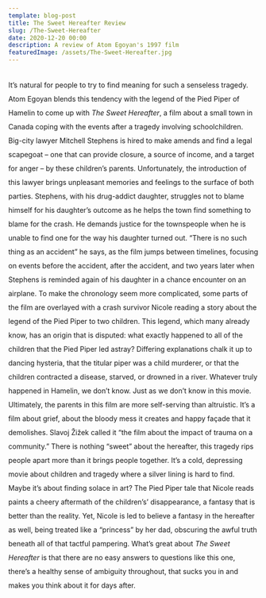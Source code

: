 ```yaml
---
template: blog-post
title: The Sweet Hereafter Review
slug: /The-Sweet-Hereafter
date: 2020-12-20 00:00
description: A review of Atom Egoyan's 1997 film
featuredImage: /assets/The-Sweet-Hereafter.jpg
---
```


## 
<div style="line-height: 2em;">

It’s natural for people to try to find meaning for such a senseless tragedy. Atom Egoyan blends this tendency with the legend of the Pied Piper of Hamelin to come up with *The Sweet Hereafter*, a film about a small town in Canada coping with the events after a tragedy involving schoolchildren. Big-city lawyer Mitchell Stephens is hired to make amends and find a legal scapegoat – one that can provide closure, a source of income, and a target for anger – by these children’s parents. Unfortunately, the introduction of this lawyer brings unpleasant memories and feelings to the surface of both parties. Stephens, with his drug-addict daughter, struggles not to blame himself for his daughter’s outcome as he helps the town find something to blame for the crash. He demands justice for the townspeople when he is unable to find one for the way his daughter turned out. “There is no such thing as an accident” he says, as the film jumps between timelines, focusing on events before the accident, after the accident, and two years later when Stephens is reminded again of his daughter in a chance encounter on an airplane.
To make the chronology seem more complicated, some parts of the film are overlayed with a crash survivor Nicole reading a story about the legend of the Pied Piper to two children. This legend, which many already know, has an origin that is disputed: what exactly happened to all of the children that the Pied Piper led astray? Differing explanations chalk it up to dancing hysteria, that the titular piper was a child murderer, or that the children contracted a disease, starved, or drowned in a river. Whatever truly happened in Hamelin, we don’t know. Just as we don’t know in this movie. Ultimately, the parents in this film are more self-serving than altruistic. It’s a film about grief, about the bloody mess it creates and happy façade that it demolishes. Slavoj Žižek called it “the film about the impact of trauma on a community.” There is nothing “sweet” about the hereafter, this tragedy rips people apart more than it brings people together. It’s a cold, depressing movie about children and tragedy where a silver lining is hard to find. Maybe it’s about finding solace in art? The Pied Piper tale that Nicole reads paints a cheery aftermath of the children’s’ disappearance, a fantasy that is better than the reality. Yet, Nicole is led to believe a fantasy in the hereafter as well, being treated like a “princess” by her dad, obscuring the awful truth beneath all of that tactful pampering. What’s great about *The Sweet Hereafter* is that there are no easy answers to questions like this one, there’s a healthy sense of ambiguity throughout, that sucks you in and makes you think about it for days after.